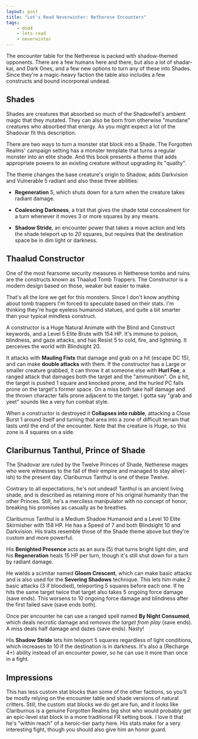 ```yaml
---
layout: post
title: "Let's Read Neverwinter: Netherese Encounters"
tags:
    - dnd4
    - lets-read
    - neverwinter
---
```


The encounter table for the Netherese is packed with shadow-themed
opponents. There are a few humans here and there, but also a lot of shadar-kai,
and Dark Ones, and a few new options to turn any of these into Shades. Since
they're a magic-heavy faction the table also includes a few constructs and bound
incorporeal undead.

## Shades

Shades are creatures that absorbed so much of the Shadowfell's ambient magic
that they mutated. They can also be born from otherwise "mundane" creatures who
absorbed that energy. As you might expect a lot of the Shadovar fit this
description.

There are two ways to turn a monster stat block into a Shade. The Forgotten
Realms' campaign setting has a monster template that turns a regular monster
into an elite shade. And this book presents a theme that adds appropriate powers
to an existing creature without upgrading its "quality".

The theme changes the base creature's origin to Shadow, adds Darkvision and
Vulnerable 5 radiant and also these three abilities:

- **Regeneration** 5, which shuts down for a turn when the creature takes
  radiant damage.

- **Coalescing Darkness**, a trait that gives the shade total concealment for a
  turn whenever it moves 3 or more squares by any means.

- **Shadow Stride**, an encounter power that takes a move action and lets the
  shade teleport up to _20_ squares, but requires that the destination space be
  in dim light or darkness.

## Thaalud Constructor

One of the most fearsome security measures in Netherese tombs and ruins are the
constructs known as Thaalud Tomb Trappers. The Constructor is a modern design
based on those, weaker but easier to make.

That's all the lore we get for this monsters. Since I don't know anything about
tomb trappers I'm forced to speculate based on their stats. I'm thinking they're
huge eyeless humanoid statues, and quite a bit smarter than your typical
mindless construct.

A constructor is a Huge Natural Animate with the Blind and Construct keywords,
and a Level 5 Elite Brute with 154 HP. It's immune to poison, blindness, and
gaze attacks, and has Resist 5 to cold, fire, and lightning. It perceives the
world with Blindsight 20.

It attacks with **Mauling Fists** that damage and grab on a hit (escape DC 15),
and can make **double attacks** with them. If the constructor has a Large or
smaller creature grabbed, it can throw it at someone else with **Hurl Foe**, a
ranged attack that damages both the target and the "ammunition". On a hit, the
target is pushed 1 square and knocked prone, and the hurled PC falls prone on
the target's former space. On a miss both take half damage and the thrown
character falls prone adjacent to the target. I gotta say "grab and yeet" sounds
like a very fun combat style.

When a constructor is destroyed it **Collapses into rubble**, attacking a Close
Burst 1 around itself and turning that area into a zone of difficult terrain
that lasts until the end of the encounter. Note that the creature is Huge, so
this zone is 4 squares on a side.

## Clariburnus Tanthul, Prince of Shade

The Shadovar are ruled by the Twelve Princes of Shade, Netherese mages who were
witnesses to the fall of their empire and managed to stay alive(-ish) to the
present day. Clariburnus Tanthul is one of these Twelve.

Contrary to all expectations, he's not undead! Tanthul is an ancient living
shade, and is described as retaining more of his original humanity than the
other Princes. Still, he's a merciless manipulator with no concept of honor,
breaking his promises as casually as he breathes.

Clariburnus Tanthul is a Medium Shadow Humanoid and a Level 10 Elite Skirmisher
with 158 HP. He has a Speed of 7 and both Blindsight 10 and Darkvision. His
traits resemble those of the Shade theme above but they're custom and more
powerful.

His **Benighted Presence** acts as an aura (5) that turns bright light dim, and
his **Regeneration** heals 15 HP per turn, though it's still shut down for a
turn by radiant damage.

He wields a scimitar named **Gloom Crescent**, which can make basic attacks and
is also used for the **Severing Shadows** technique. This lets him make 2 basic
attacks (3 if bloodied), teleporting 5 squares before each one. If he hits the
same target twice that target also takes 5 ongoing force damage (save
ends). This worsens to 10 ongoing force damage and blindness after the first
failed save (save ends both).

Once per encounter he can use a ranged spell named **By Night Consumed**, which
deals necrotic damage and _removes the target from play_ (save ends). A miss
deals half damage and dazes (save ends). Nasty!

His **Shadow Stride** lets him teleport 5 squares regardless of light
conditions, which increases to 10 if the destination is in darkness. It's also a
(Recharge 4+) ability instead of an encounter power, so he can use it more than
once in a fight.

## Impressions

This has less custom stat blocks than some of the other factions, so you'll be
mostly relying on the encounter table and shade versions of natural
critters. Still, the custom stat blocks we do get are fun, and it looks like
Clariburnus is a genuine Forgotten Realms big shot who would probably get an
epic-level stat block in a more traditional FR setting book. I love it that he's
"within reach" of a heroic-tier party here. His stats make for a very
interesting fight, though you should also give him an honor guard.
